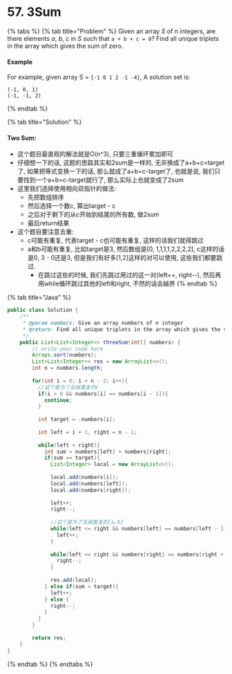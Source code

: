 # 57. 3Sum

{% tabs %}
{% tab title="Problem" %}
Given an array _S_ of n integers, are there elements _a_, _b_, _c_ in _S_ such that `a + b + c = 0`? Find all unique triplets in the array which gives the sum of zero.

#### Example

For example, given array S = `{-1 0 1 2 -1 -4}`, A solution set is:

```text
(-1, 0, 1)
(-1, -1, 2)
```
{% endtab %}

{% tab title="Solution" %}
#### Two Sum:

* 这个题目最直观的解法就是O\(n^3\), 只要三重循环累加即可
* 仔细想一下的话, 这题的思路其实和2sum是一样的, 无非换成了a+b+c=target了, 如果把等式变换一下的话, 那么就成了a+b=c-target了, 也就是说, 我们只要找到一个a+b=c-target就行了, 那么实际上也就变成了2sum
* 这里我们选择使用相向双指针的做法:
  * 先把数组排序
  * 然后选择一个数c, 算出target - c
  * 之后对于剩下的从c开始到结尾的所有数, 做2sum
  * 最后return结果
* 这个题目要注意去重:
  * c可能有重复, 代表target - c也可能有重复, 这样的话我们就得跳过
  * a和b可能有重复, 比如target是3, 然后数组是\[0, 1,1,1,1,2,2,2,2\], c这样的话是0, 3 - 0还是3, 但是我们有好多\[1,2\]这样的对可以使用, 这些我们都要跳过. 
    * 在跳过这些的时候, 我们先跳过用过的这一对\(left++, right--\), 然后再用while循环跳过其他的left和right, 不然的话会越界
{% endtab %}

{% tab title="Java" %}
```java
public class Solution {
    /**
     * @param numbers: Give an array numbers of n integer
     * @return: Find all unique triplets in the array which gives the sum of zero.
     */
    public List<List<Integer>> threeSum(int[] numbers) {
        // write your code here
        Arrays.sort(numbers);
        List<List<Integer>> res = new ArrayList<>();
        int n = numbers.length;
        
        for(int i = 0; i < n - 2; i++){
          //这个是为了去掉重复的c
          if(i > 0 && numbers[i] == numbers[i - 1]){
            continue;
          }
          
          int target = -numbers[i];
          
          int left = i + 1, right = n - 1;
          
          while(left < right){
            int sum = numbers[left] + numbers[right];
            if(sum == target){
              List<Integer> local = new ArrayList<>();
              
              local.add(numbers[i]);
              local.add(numbers[left]);
              local.add(numbers[right]);
              
              left++;
              right--;
              
              //这个是为了去掉重复的[a,b]
              while(left <= right && numbers[left] == numbers[left - 1]){
                left++;
              }
              
              while(left <= right && numbers[right] == numbers[right + 1]){
                right--;
              }
              
              res.add(local);
            } else if(sum < target){
              left++;
            } else {
              right--;
            }
          }
        }
        
        return res;
    }
}
```
{% endtab %}
{% endtabs %}

